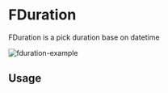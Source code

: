 # FDuration 
FDuration is a pick duration base on datetime

![fduration-example](https://gfycat.com/kaleidoscopicplumpgnat)

## Usage
